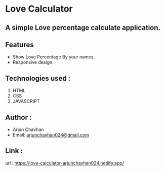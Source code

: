 # Love Calculator

## A simple Love percentage calculate application.

## Features
- Show Love Percentage By your names.
- Responsive design.

## Technologies used :
   1. HTML
   2. CSS
   3. JAVASCRIPT

## Author :
   - Arjun Chavhan
   - Email: arjunchavhan024@gmail.com

## Link :
   url : https://love-calculator-arjunchavhan024.netlify.app/

